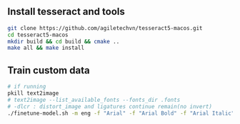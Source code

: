 ## Install tesseract and tools

```bash
git clone https://github.com/agiletechvn/tesseract5-macos.git
cd tesseract5-macos
mkdir build && cd build && cmake ..
make all && make install
```

## Train custom data

```bash
# if running
pkill text2image
# text2image --list_available_fonts --fonts_dir .fonts
# -dlcr : distort_image and ligatures continue remain(no invert)
./finetune-model.sh -m eng -f "Arial" -f "Arial Bold" -f "Arial Italic" -f "Arial Bold Italic" -o idcard [-dlcr]
```
